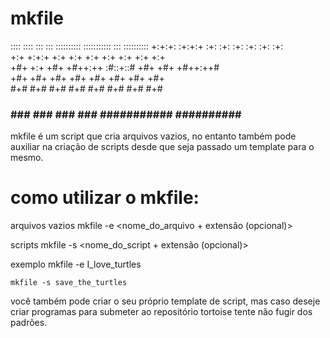 # mkfile

::::    ::::  :::    ::: :::::::::: ::::::::::: :::        :::::::::: 
+:+:+: :+:+:+ :+:   :+:  :+:            :+:     :+:        :+:        
+:+ +:+:+ +:+ +:+  +:+   +:+            +:+     +:+        +:+        
+#+  +:+  +#+ +#++:++    :#::+::#       +#+     +#+        +#++:++#   
+#+       +#+ +#+  +#+   +#+            +#+     +#+        +#+        
#+#       #+# #+#   #+#  #+#            #+#     #+#        #+#        
###       ### ###    ### ###        ########### ########## ########## 

mkfile é um script que cria arquivos vazios, no entanto também pode auxiliar 
na criação de scripts desde que seja passado um template para o mesmo.

# como utilizar o mkfile:

arquivos vazios
    mkfile -e <nome_do_arquivo + extensão (opcional)>

scripts
    mkfile -s <nome_do_script + extensão (opcional)>

exemplo
    mkfile -e I_love_turtles

    mkfile -s save_the_turtles

você também pode criar o seu próprio template de script, mas caso deseje
criar programas para submeter ao repositório tortoise tente não fugir dos
padrões.
